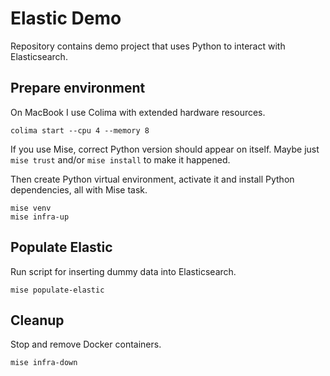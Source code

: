 # Elastic Demo
Repository contains demo project that uses Python to interact with Elasticsearch. 

## Prepare environment
On MacBook I use Colima with extended hardware resources.
```
colima start --cpu 4 --memory 8
```

If you use Mise, correct Python version should appear on itself. Maybe just `mise trust` and/or `mise install` to make it happened.

Then create Python virtual environment, activate it and install Python dependencies, all with Mise task.

```
mise venv
mise infra-up
```

## Populate Elastic
Run script for inserting dummy data into Elasticsearch.
```
mise populate-elastic
```

## Cleanup
Stop and remove Docker containers.
```
mise infra-down
```
